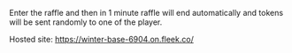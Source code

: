 Enter the raffle and then in 1 minute raffle will end automatically and tokens will be sent randomly to one of the player.

Hosted site: https://winter-base-6904.on.fleek.co/
